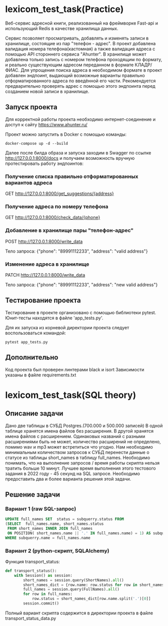 # lexicom_test_task(Practice)

Веб-сервис адресной книги, реализованный на фреймворке Fast-api и использующий Redis в качестве хранилища данных.

Сервис позволяет просматривать, добавлять и изменять записи в хранилище, состоящие из пар "телефон - адрес". 
В проект добавлена валидация номера телефона(кастомная) а также валидация адреса с помощью API стороннего сервиса "Ahunter".
В хранилище может добавлена только запись с номером телефона проходящим по формату, и реально существующим адресом переданном в формате КЛАДР/ФИАС.
Для упрощения поиска адреса в необходимом формате в проект добавлен эндпоинт, выдающий возможные варианты правильно отформатированного адреса по введённой его части.
Рекомендуется предварительно проверять адрес с помощью этого эндпоинта перед созданием новой записи в хранилище.

## Запуск проекта 
Для корректной работы проекта необходимо интернет-соединение и доступ к сайту https://www.ahunter.ru/

Проект можно запустить в Docker с помощью команды:
```shell
docker-compose up -d --build    
```

Далее после билда образа и запуска заходим в Swagger по ссылке http://127.0.0.1:8000/docs и получаем возможность вручную протестировать работу эндпоинтов:


### Получение списка правильно отформатированных вариантов адреса
GET http://127.0.0.1:8000/get_suggestions/{address}


### Получение адреса по номеру телефона
GET http://127.0.0.1:8000/check_data/{phone}


### Добавление в хранилище пары "телефон-адрес"
POST http://127.0.0.1:8000/write_data

Тело запроса: {"phone": "89991112233", "address": "valid address"}


### Изменение адреса в хранилище
PATCH http://127.0.0.1:8000/write_data

Тело запроса: {"phone": "89991112233", "address": "new valid address"}


## Тестирование проекта
Тестирование в проекте организовано с помощью библиотеки pytest. Юнит-тесты находятся в файле 'app_tests.py'.

Для их запуска из корневой директории проекта следует воспользоваться командой:
```shell
pytest app_tests.py   
```


## Дополнительно

Код проекта был проверен линтерами black и isort
Зависимости указаны в файле requirements.txt


# lexicom_test_task(SQL theory)

## Описание задачи
Дано две таблицы в СУБД Postgres.(700.000 и 500.000 записей)
В одной таблице хранятся имена файлов без расширения. В другой хранятся имена файлов с
расширением. Одинаковых названий с разными расширениями быть не может, количество
расширений не определено, помимо wav и mp3 может встретиться что угодно.
Нам необходимо минимальным количеством запросов к СУБД перенести данные о статусе из
таблицы short_names в таблицу full_names.
Необходимо понимать, что на выполнение запросов / время работы скрипта нельзя тратить
больше 10 минут. Лучшее время выполнения этого тестового задания в 2022 году - 45 секунд на
SQL запросе.
Необходимо предоставить два и более варианта решения этой задачи.

## Решение задачи


### Вариант 1 (raw SQL-запрос)

```sql
UPDATE full_names SET  status = subquerry.status FROM
(SELECT  full_names.name, short_names.status 
 FROM short_names INNER JOIN full_names 
 ON POSITION( short_names.name || '.' IN full_names.name) = 1) AS subquerry
WHERE subquerry.name = full_names.name
```


### Вариант 2 (python-скрипт, SQLAlchemy)

Функция transport_status:
```python
def transport_status():
    with Session() as session:
        short_names = session.query(ShortNames).all()
        short_names_dict = {row.name: row.status for row in short_names}
        full_names = session.query(FullNames).all()
        for row in full_names:
            row.status = short_names_dict[row.name.split('.')[0]]
        session.commit() 
```

Полный вариант скрипта содержится в директории проекта в файле transport_status_data.py


